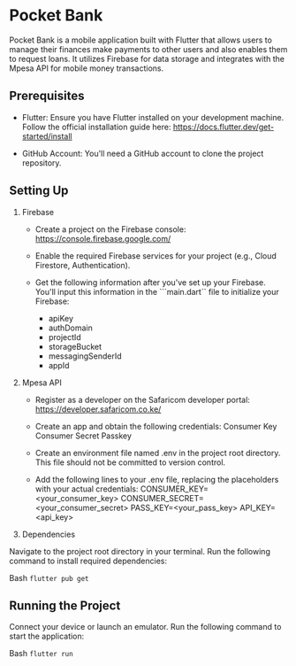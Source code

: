 # Pocket Bank

Pocket Bank is a mobile application built with Flutter that allows users to manage their finances make payments to other users and also enables them to request loans. It utilizes Firebase for data storage and integrates with the Mpesa API for mobile money transactions.

## Prerequisites

- Flutter: Ensure you have Flutter installed on your development machine. Follow the official installation guide here: https://docs.flutter.dev/get-started/install

- GitHub Account: You'll need a GitHub account to clone the project repository.

## Setting Up

1. Firebase

    - Create a project on the Firebase console: https://console.firebase.google.com/

    - Enable the required Firebase services for your project (e.g., Cloud Firestore, Authentication).

    - Get the following information after you've set up your Firebase. You'll input this information in the ```main.dart`` file to initialize your Firebase:
        * apiKey
        * authDomain
        * projectId
        * storageBucket
        * messagingSenderId
        * appId
    
2. Mpesa API

    - Register as a developer on the Safaricom developer portal: https://developer.safaricom.co.ke/

    - Create an app and obtain the following credentials:
        Consumer Key
        Consumer Secret
        Passkey

    - Create an environment file named .env in the project root directory. This file should not be committed to version control.

    - Add the following lines to your .env file, replacing the placeholders with your actual credentials:
        CONSUMER_KEY=<your_consumer_key>
        CONSUMER_SECRET=<your_consumer_secret>
        PASS_KEY=<your_pass_key>
        API_KEY=<api_key>

3. Dependencies

Navigate to the project root directory in your terminal.
Run the following command to install required dependencies:

  Bash
    ```flutter pub get```


## Running the Project

Connect your device or launch an emulator.
Run the following command to start the application:
 
 Bash
  ```flutter run```

